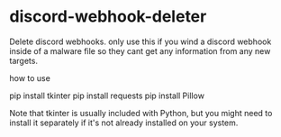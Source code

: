 # discord-webhook-deleter
Delete discord webhooks. only use this if you wind a discord webhook inside of a malware file so they cant get any information from any new targets.



how to use 

pip install tkinter
pip install requests
pip install Pillow


Note that tkinter is usually included with Python, but you might need to install it separately if it's not already installed on your system.
